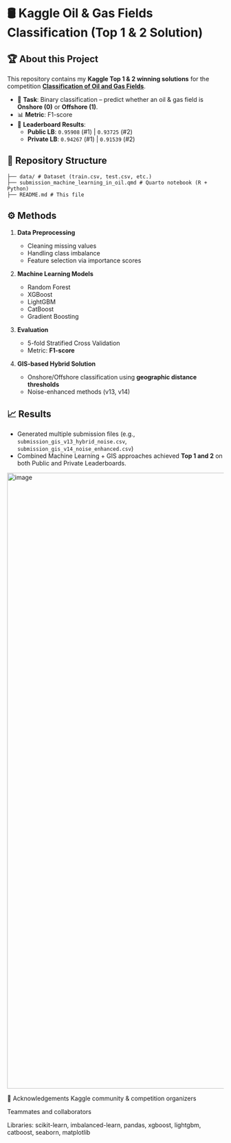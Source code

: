 # 🛢️ Kaggle Oil & Gas Fields Classification (Top 1 & 2 Solution)

## 🏆 About this Project
This repository contains my **Kaggle Top 1 & 2 winning solutions** for the competition **[Classification of Oil and Gas Fields](https://www.kaggle.com/competitions/classification-of-oil-and-gas-fields/overview)**.

- 🎯 **Task**: Binary classification – predict whether an oil & gas field is **Onshore (0)** or **Offshore (1)**.
- 📊 **Metric**: F1-score
- 🥇 **Leaderboard Results**:  
  - **Public LB**: `0.95908` (#1) | `0.93725` (#2)  
  - **Private LB**: `0.94267` (#1) | `0.91539` (#2)


## 📂 Repository Structure
```
├── data/ # Dataset (train.csv, test.csv, etc.)
├── submission_machine_learning_in_oil.qmd # Quarto notebook (R + Python)
├── README.md # This file
```

## ⚙️ Methods
1. **Data Preprocessing**
   - Cleaning missing values
   - Handling class imbalance
   - Feature selection via importance scores

2. **Machine Learning Models**
   - Random Forest
   - XGBoost
   - LightGBM
   - CatBoost
   - Gradient Boosting

3. **Evaluation**
   - 5-fold Stratified Cross Validation
   - Metric: **F1-score**

4. **GIS-based Hybrid Solution**
   - Onshore/Offshore classification using **geographic distance thresholds**
   - Noise-enhanced methods (v13, v14)

## 📈 Results
- Generated multiple submission files (e.g., `submission_gis_v13_hybrid_noise.csv`, `submission_gis_v14_noise_enhanced.csv`)
- Combined Machine Learning + GIS approaches achieved **Top 1 and 2** on both Public and Private Leaderboards.
<img width="2559" height="1431" alt="image" src="https://github.com/user-attachments/assets/6cee8ccd-7410-481e-b4a9-350ba59026cc" />


🙌 Acknowledgements
Kaggle community & competition organizers

Teammates and collaborators

Libraries: scikit-learn, imbalanced-learn, pandas, xgboost, lightgbm, catboost, seaborn, matplotlib




